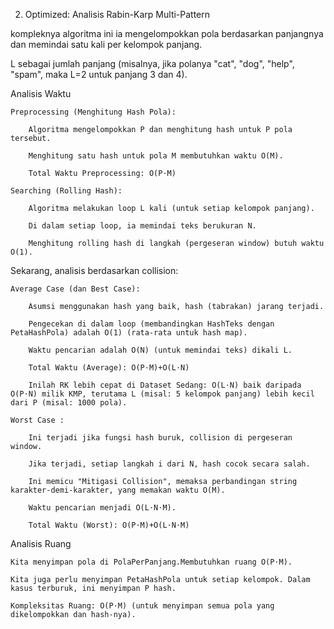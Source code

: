 2. Optimized: Analisis Rabin-Karp Multi-Pattern

kompleknya algoritma ini ia mengelompokkan pola berdasarkan panjangnya dan memindai satu kali per kelompok panjang.

L sebagai jumlah panjang (misalnya, jika polanya "cat", "dog", "help", "spam", maka L=2 untuk panjang 3 dan 4).

Analisis Waktu

    Preprocessing (Menghitung Hash Pola):

        Algoritma mengelompokkan P dan menghitung hash untuk P pola tersebut.

        Menghitung satu hash untuk pola M membutuhkan waktu O(M).

        Total Waktu Preprocessing: O(P⋅M)

    Searching (Rolling Hash):

        Algoritma melakukan loop L kali (untuk setiap kelompok panjang).

        Di dalam setiap loop, ia memindai teks berukuran N.

        Menghitung rolling hash di langkah (pergeseran window) butuh waktu O(1).

Sekarang, analisis berdasarkan collision:

    Average Case (dan Best Case):

        Asumsi menggunakan hash yang baik, hash (tabrakan) jarang terjadi.

        Pengecekan di dalam loop (membandingkan HashTeks dengan PetaHashPola) adalah O(1) (rata-rata untuk hash map).

        Waktu pencarian adalah O(N) (untuk memindai teks) dikali L.

        Total Waktu (Average): O(P⋅M)+O(L⋅N)

        Inilah RK lebih cepat di Dataset Sedang: O(L⋅N) baik daripada O(P⋅N) milik KMP, terutama L (misal: 5 kelompok panjang) lebih kecil dari P (misal: 1000 pola).

    Worst Case :

        Ini terjadi jika fungsi hash buruk, collision di pergeseran window.

        Jika terjadi, setiap langkah i dari N, hash cocok secara salah.

        Ini memicu "Mitigasi Collision", memaksa perbandingan string karakter-demi-karakter, yang memakan waktu O(M).

        Waktu pencarian menjadi O(L⋅N⋅M).

        Total Waktu (Worst): O(P⋅M)+O(L⋅N⋅M)

Analisis Ruang

    Kita menyimpan pola di PolaPerPanjang.Membutuhkan ruang O(P⋅M).

    Kita juga perlu menyimpan PetaHashPola untuk setiap kelompok. Dalam kasus terburuk, ini menyimpan P hash.

    Kompleksitas Ruang: O(P⋅M) (untuk menyimpan semua pola yang dikelompokkan dan hash-nya).
